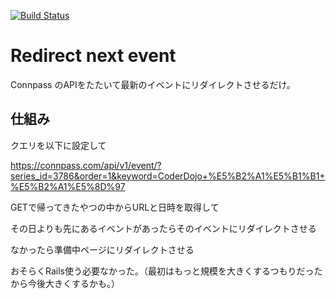 [![Build Status](https://travis-ci.org/yu-san-19/redirect-next-event.svg?branch=master)](https://travis-ci.org/yu-san-19/redirect-next-event)

# Redirect next event

Connpass のAPIをたたいて最新のイベントにリダイレクトさせるだけ。

## 仕組み

クエリを以下に設定して

https://connpass.com/api/v1/event/?series_id=3786&order=1&keyword=CoderDojo+%E5%B2%A1%E5%B1%B1+%E5%B2%A1%E5%8D%97

GETで帰ってきたやつの中からURLと日時を取得して

その日よりも先にあるイベントがあったらそのイベントにリダイレクトさせる

なかったら準備中ページにリダイレクトさせる

おそらくRails使う必要なかった。（最初はもっと規模を大きくするつもりだったから今後大きくするかも。）